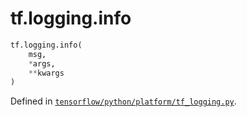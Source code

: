 <div itemscope itemtype="http://developers.google.com/ReferenceObject">
<meta itemprop="name" content="tf.logging.info" />
<meta itemprop="path" content="Stable" />
</div>

# tf.logging.info

``` python
tf.logging.info(
    msg,
    *args,
    **kwargs
)
```



Defined in [`tensorflow/python/platform/tf_logging.py`](https://www.tensorflow.org/code/tensorflow/python/platform/tf_logging.py).

